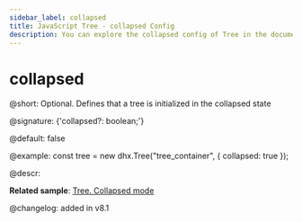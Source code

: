 ```yaml
---
sidebar_label: collapsed
title: JavaScript Tree - collapsed Config 
description: You can explore the collapsed config of Tree in the documentation of the DHTMLX JavaScript UI library. Browse developer guides and API reference, try out code examples and live demos, and download a free 30-day evaluation version of DHTMLX Suite.
---
```


# collapsed

@short: Optional. Defines that a tree is initialized in the collapsed state

@signature: {'collapsed?: boolean;'}

@default: false

@example:
const tree = new dhx.Tree("tree_container", { 
    collapsed: true
});

@descr:

**Related sample**: [Tree. Collapsed mode](https://snippet.dhtmlx.com/cqbg0wsf)

@changelog: added in v8.1
